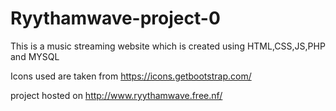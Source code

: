 # Ryythamwave-project-0

This is a music streaming website which is created using HTML,CSS,JS,PHP and MYSQL

Icons used are taken from https://icons.getbootstrap.com/

project hosted on http://www.ryythamwave.free.nf/